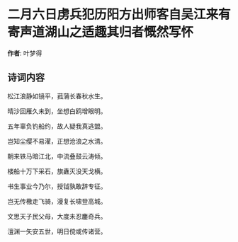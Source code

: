 # 二月六日虏兵犯历阳方出师客自吴江来有寄声道湖山之适趣其归者慨然写怀

**作者**: 叶梦得

## 诗词内容

松江浪静如镜平，菰蒲长春秋水生。

晴沙回雁久未到，坐想白鸥增眼明。

五年辜负钓船约，故人疑我真逃盟。

岂知尘缨不易濯，正想沧浪之水清。

朝来铁马暗江北，中流叠鼓云涛倾。

楼船十万下采石，旗纛灭没天戈横。

书生事业今乃尔，授钺孰敢辞专征。

岂无传檄走飞骑，漫复长啸登高城。

文思天子民父母，大度未忍鏖奇兵。

澶渊一矢安五世，明日傥或传诸营。

